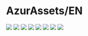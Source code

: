 # AzurAssets/EN
![](https://img.shields.io/badge/EN-7.1.546-blue?style=flat-square)
![](https://img.shields.io/badge/CV-478-blue?style=flat-square)
![](https://img.shields.io/badge/L2D-526-blue?style=flat-square)
![](https://img.shields.io/badge/PIC-15-blue?style=flat-square)
![](https://img.shields.io/badge/BGM-13-blue?style=flat-square)
![](https://img.shields.io/badge/CIPHER-24-blue?style=flat-square)
![](https://img.shields.io/badge/MANGA-31-blue?style=flat-square)
![](https://img.shields.io/badge/PAINTING-103-blue?style=flat-square)